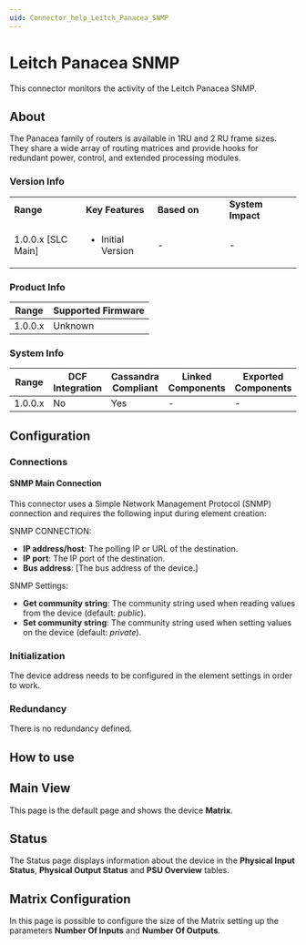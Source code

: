 ```yaml
---
uid: Connector_help_Leitch_Panacea_SNMP
---
```


# Leitch Panacea SNMP

This connector monitors the activity of the Leitch Panacea SNMP.

## About

The Panacea family of routers is available in 1RU and 2 RU frame sizes. They share a wide array of routing matrices and provide hooks for redundant power, control, and extended processing modules.

### Version Info

<table>
<colgroup>
<col style="width: 25%" />
<col style="width: 25%" />
<col style="width: 25%" />
<col style="width: 25%" />
</colgroup>
<tbody>
<tr class="odd">
<td><strong>Range</strong></td>
<td><strong>Key Features</strong></td>
<td><strong>Based on</strong></td>
<td><strong>System Impact</strong></td>
</tr>
<tr class="even">
<td>1.0.0.x [SLC Main]</td>
<td><ul>
<li>Initial Version</li>
</ul></td>
<td>-</td>
<td>-</td>
</tr>
</tbody>
</table>

### Product Info

| Range     | Supported Firmware     |
|-----------|------------------------|
| 1.0.0.x   | Unknown                |



### System Info

| Range     | DCF Integration     | Cassandra Compliant     | Linked Components     | Exported Components     |
|-----------|---------------------|-------------------------|-----------------------|-------------------------|
| 1.0.0.x   | No                  | Yes                     | \-                    | \-                      |



## Configuration

### Connections

#### SNMP Main Connection

This connector uses a Simple Network Management Protocol (SNMP) connection and requires the following input during element creation:

SNMP CONNECTION:

- **IP address/host**: The polling IP or URL of the destination.
- **IP port**: The IP port of the destination.
- **Bus address**: \[The bus address of the device.\]

SNMP Settings:

- **Get community string**: The community string used when reading values from the device (default: *public*).
- **Set community string**: The community string used when setting values on the device (default: *private*).

### Initialization

The device address needs to be configured in the element settings in order to work.

### Redundancy

There is no redundancy defined.

## How to use

## Main View

This page is the default page and shows the device **Matrix**.

## Status

The Status page displays information about the device in the **Physical Input Status**, **Physical Output Status** and **PSU Overview** tables.

## Matrix Configuration

In this page is possible to configure the size of the Matrix setting up the parameters **Number Of Inputs** and **Number Of Outputs**.
